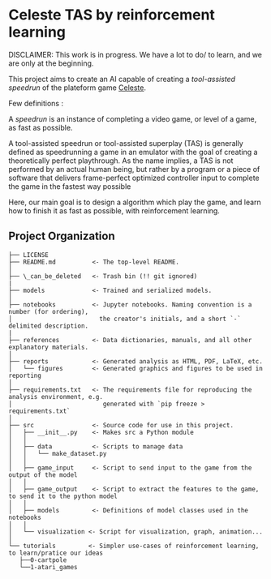 Celeste TAS by reinforcement learning
==============================

DISCLAIMER: This work is in progress. We have a lot to do/ to learn, and we are only at the beginning. 

This project aims to create an AI capable of creating a *tool-assisted speedrun* of the plateform game [Celeste](http://www.celestegame.com/). 

Few definitions :

A *speedrun* is an instance of completing a video game, or level of a game, as fast as possible. 

A tool-assisted speedrun or tool-assisted superplay (TAS) is generally defined as speedrunning a game in an emulator with the goal of creating a theoretically perfect playthrough. As the name implies, a TAS is not performed by an actual human being, but rather by a program or a piece of software that delivers frame-perfect optimized controller input to complete the game in the fastest way possible

Here, our main goal is to design a algorithm which play the game, and learn how to finish it as fast as possible, with reinforcement learning.


 

Project Organization
------------

    ├── LICENSE
    ├── README.md          <- The top-level README.
    │
    ├── \_can_be_deleted   <- Trash bin (!! git ignored)
    |
    ├── models             <- Trained and serialized models.
    │                         
    ├── notebooks          <- Jupyter notebooks. Naming convention is a number (for ordering),
    │                        the creator's initials, and a short `-` delimited description.        
    |    
    ├── references         <- Data dictionaries, manuals, and all other explanatory materials.
    │
    ├── reports            <- Generated analysis as HTML, PDF, LaTeX, etc.
    │   └── figures        <- Generated graphics and figures to be used in reporting 
    │
    ├── requirements.txt   <- The requirements file for reproducing the analysis environment, e.g.
    │                         generated with `pip freeze > requirements.txt`
    │
    ├── src                <- Source code for use in this project.
    │   ├── __init__.py    <- Makes src a Python module
    │   │
    │   ├── data           <- Scripts to manage data
    │   │   └── make_dataset.py
    │   │
    │   ├── game_input     <- Script to send input to the game from the output of the model
    │   │
    │   ├── game_output    <- Script to extract the features to the game, to send it to the python model
    │   │
    │   ├── models         <- Definitions of model classes used in the notebooks 
    │   │
    │   └── visualization <- Script for visualization, graph, animation...
    │       
    └── tutorials         <- Simpler use-cases of reinforcement learning, to learn/pratice our ideas
       ├──0-cartpole                              
       └──1-atari_games


